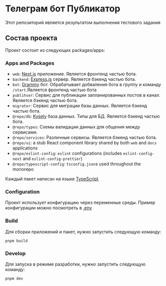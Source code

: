 # Телеграм бот Публикатор

Этот репозиторий является результатом выполнения тестового задания

## Состав проекта

Проект состоит из следующих packages/apps:

### Apps and Packages

- `web`: [Next.js](https://nextjs.org/) приложение. Является фронтенд частью бота.
- `backend`: [Express.js](https://expressjs.com/) сервер. Является бэкенд частью бота.
- `bot`: [Grammy](https://grammy.dev/) бот. Обрабатывает добваления бота в группу и команду `/start`.Является фронтенд частью бота
- `publihser`: Сервис для публикации запланированных постов в канал. Является бэкенд частью бота.
- `migrator`: Сервис для миграции базы данных. Является бэкенд частью бота.
- `@repo/db`: [Kysely](https://kysely.org/) база данных. Типы для БД. Является бэкенд частью бота.
- `@repo/types`: Схемы валидации данных для общения между сервисами.
- `@repo/services`: Различные сервисы. Является бэкенд частью бота.
- `@repo/ui`: a stub React component library shared by both `web` and `docs` applications
- `@repo/eslint-config`: `eslint` configurations (includes `eslint-config-next` and `eslint-config-prettier`)
- `@repo/typescript-config`: `tsconfig.json`s used throughout the monorepo

Каждый пакет написан на языке [TypeScript](https://www.typescriptlang.org/).

### Configuration
Проект использует конфигурацию через переменные среды.
Пример конфигурации можно посмотреть в [.env](.env.example)

### Build

Для сборки приложений и пакет, нужно запустить следующую команду:

```
pnpm build
```

### Develop

Для запуска в режиме разработки, нужно запустить следующую команду:

```
pnpm dev
```
